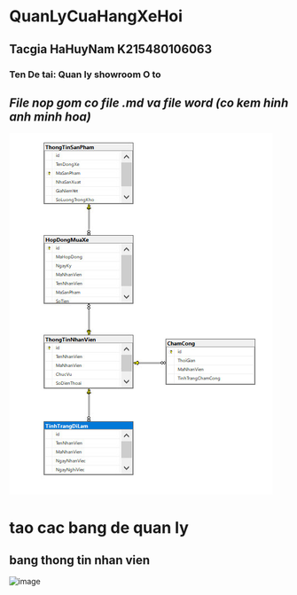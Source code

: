 # QuanLyCuaHangXeHoi
## Tacgia HaHuyNam K215480106063
### Ten De tai: Quan ly showroom O to
*File nop gom co file .md va file word (co kem hinh anh minh hoa)*
---------------------------------------------------------------------
![markdown](https://github.com/Hhuynam/QuanLyCuaHangXeHoi/blob/main/diagramBaitaplon.jpg)
# tao cac bang de quan ly
## bang thong tin nhan vien
![image](https://github.com/Hhuynam/QuanLyCuaHangXeHoi/assets/130531037/fa8b475c-0bd9-4967-8434-bc0319492efc)
